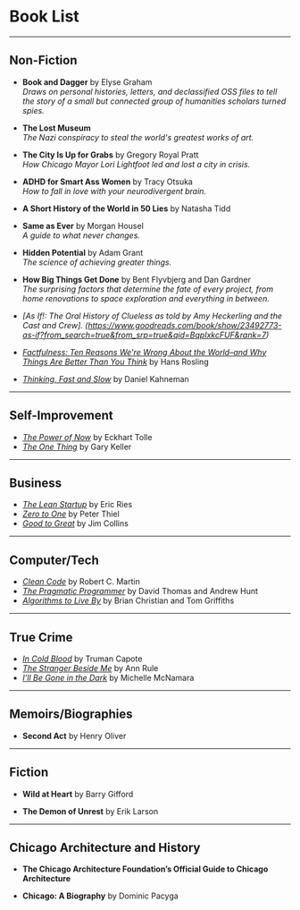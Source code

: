 # Book List

---

## Non-Fiction

- **Book and Dagger** by Elyse Graham  
  *Draws on personal histories, letters, and declassified OSS files to tell the story of a small but connected group of humanities scholars turned spies.*

- **The Lost Museum**  
  *The Nazi conspiracy to steal the world's greatest works of art.*

- **The City Is Up for Grabs** by Gregory Royal Pratt  
  *How Chicago Mayor Lori Lightfoot led and lost a city in crisis.*

- **ADHD for Smart Ass Women** by Tracy Otsuka  
  *How to fall in love with your neurodivergent brain.*

- **A Short History of the World in 50 Lies** by Natasha Tidd  

- **Same as Ever** by Morgan Housel  
  *A guide to what never changes.*

- **Hidden Potential** by Adam Grant  
  *The science of achieving greater things.*

- **How Big Things Get Done** by Bent Flyvbjerg and Dan Gardner  
  *The surprising factors that determine the fate of every project, from home renovations to space exploration and everything in between.*

- *[As If!: The Oral History of Clueless as told by Amy Heckerling and the Cast and Crew]. (https://www.goodreads.com/book/show/23492773-as-if?from_search=true&from_srp=true&qid=BqpIxkcFUF&rank=7)* 

- *[Factfulness: Ten Reasons We're Wrong About the World–and Why Things Are Better Than You Think](https://www.goodreads.com/book/show/34890015-factfulness)* by Hans Rosling  

- *[Thinking, Fast and Slow](https://www.goodreads.com/book/show/11468377-thinking-fast-and-slow)* by Daniel Kahneman  

---

## Self-Improvement

- *[The Power of Now](https://www.goodreads.com/book/show/6708.The_Power_of_Now)* by Eckhart Tolle  
- *[The One Thing](https://www.goodreads.com/book/show/16256798-the-one-thing)* by Gary Keller  

---

## Business

- *[The Lean Startup](https://www.goodreads.com/book/show/10127019-the-lean-startup)* by Eric Ries  
- *[Zero to One](https://www.goodreads.com/book/show/18050143-zero-to-one)* by Peter Thiel  
- *[Good to Great](https://www.goodreads.com/book/show/76865.Good_to_Great)* by Jim Collins  

---

## Computer/Tech

- *[Clean Code](https://www.goodreads.com/book/show/3735293-clean-code)* by Robert C. Martin  
- *[The Pragmatic Programmer](https://www.goodreads.com/book/show/4099.The_Pragmatic_Programmer)* by David Thomas and Andrew Hunt  
- *[Algorithms to Live By](https://www.goodreads.com/book/show/25666050-algorithms-to-live-by)* by Brian Christian and Tom Griffiths  

---

## True Crime

- *[In Cold Blood](https://www.goodreads.com/book/show/168642.In_Cold_Blood)* by Truman Capote  
- *[The Stranger Beside Me](https://www.goodreads.com/book/show/15654.The_Stranger_Beside_Me?ac=1&from_search=true&qid=1fcK0FCW8T&rank=1)* by Ann Rule  
- *[I’ll Be Gone in the Dark](https://www.goodreads.com/book/show/35068432-i-ll-be-gone-in-the-dark)* by Michelle McNamara  

---

## Memoirs/Biographies

- **Second Act** by Henry Oliver  

---

## Fiction

- **Wild at Heart** by Barry Gifford  

- **The Demon of Unrest** by Erik Larson  

---

## Chicago Architecture and History

- **The Chicago Architecture Foundation’s Official Guide to Chicago Architecture**  

- **Chicago: A Biography** by Dominic Pacyga  
